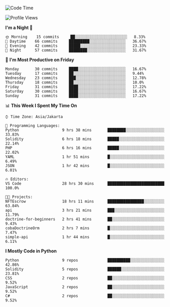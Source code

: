 <!--START_SECTION:waka-->
![Code Time](http://img.shields.io/badge/Code%20Time-1%2C061%20hrs%2032%20mins-blue)

![Profile Views](http://img.shields.io/badge/Profile%20Views-3-blue)

**I'm a Night 🦉** 

```text
🌞 Morning    15 commits     ██░░░░░░░░░░░░░░░░░░░░░░░   8.33% 
🌆 Daytime    66 commits     █████████░░░░░░░░░░░░░░░░   36.67% 
🌃 Evening    42 commits     █████░░░░░░░░░░░░░░░░░░░░   23.33% 
🌙 Night      57 commits     ████████░░░░░░░░░░░░░░░░░   31.67%

```
📅 **I'm Most Productive on Friday** 

```text
Monday       30 commits     ████░░░░░░░░░░░░░░░░░░░░░   16.67% 
Tuesday      17 commits     ██░░░░░░░░░░░░░░░░░░░░░░░   9.44% 
Wednesday    23 commits     ███░░░░░░░░░░░░░░░░░░░░░░   12.78% 
Thursday     18 commits     ██░░░░░░░░░░░░░░░░░░░░░░░   10.0% 
Friday       31 commits     ████░░░░░░░░░░░░░░░░░░░░░   17.22% 
Saturday     30 commits     ████░░░░░░░░░░░░░░░░░░░░░   16.67% 
Sunday       31 commits     ████░░░░░░░░░░░░░░░░░░░░░   17.22%

```


📊 **This Week I Spent My Time On** 

```text
⌚︎ Time Zone: Asia/Jakarta

💬 Programming Languages: 
Python                   9 hrs 38 mins       ████████░░░░░░░░░░░░░░░░░   33.83% 
Solidity                 6 hrs 18 mins       █████░░░░░░░░░░░░░░░░░░░░   22.14% 
PHP                      6 hrs 16 mins       █████░░░░░░░░░░░░░░░░░░░░   22.02% 
YAML                     1 hr 51 mins        █░░░░░░░░░░░░░░░░░░░░░░░░   6.49% 
JSON                     1 hr 42 mins        █░░░░░░░░░░░░░░░░░░░░░░░░   6.01%

🔥 Editors: 
VS Code                  28 hrs 30 mins      █████████████████████████   100.0%

🐱‍💻 Projects: 
NFTEscrow                18 hrs 11 mins      ████████████████░░░░░░░░░   63.84% 
api                      3 hrs 21 mins       ███░░░░░░░░░░░░░░░░░░░░░░   11.79% 
doctrine-for-beginners   2 hrs 41 mins       ██░░░░░░░░░░░░░░░░░░░░░░░   9.43% 
cobaDoctrineOrm          2 hrs 7 mins        █░░░░░░░░░░░░░░░░░░░░░░░░   7.47% 
simple-api               1 hr 44 mins        █░░░░░░░░░░░░░░░░░░░░░░░░   6.11%

```

**I Mostly Code in Python** 

```text
Python                   9 repos             ██████████░░░░░░░░░░░░░░░   42.86% 
Solidity                 5 repos             ██████░░░░░░░░░░░░░░░░░░░   23.81% 
CSS                      2 repos             ██░░░░░░░░░░░░░░░░░░░░░░░   9.52% 
JavaScript               2 repos             ██░░░░░░░░░░░░░░░░░░░░░░░   9.52% 
C#                       2 repos             ██░░░░░░░░░░░░░░░░░░░░░░░   9.52%

```



<!--END_SECTION:waka-->
